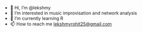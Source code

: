 - 👋 Hi, I’m @lekshmy
- 👀 I’m interested in music improvisation and network analysis
- 🌱 I’m currently learning R
- 📫 How to reach me lekshmyrohit25@gmail.com

<!---
leksr/leksis a ✨ special ✨ repository because its `README.md` (this file) appears on your GitHub profile.
You can click the Preview link to take a look at your changes.
--->
